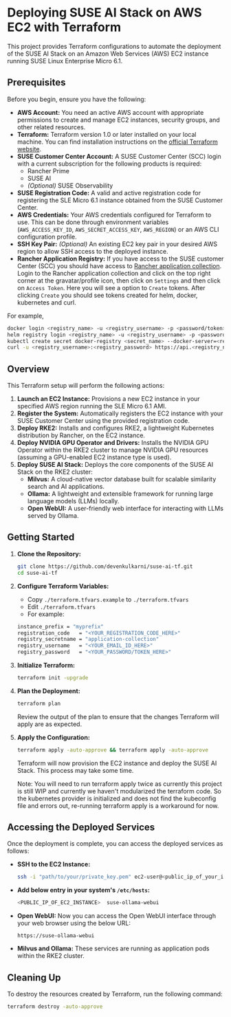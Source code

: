 # Deploying SUSE AI Stack on AWS EC2 with Terraform

This project provides Terraform configurations to automate the deployment of the SUSE AI Stack on an Amazon Web Services (AWS) EC2 instance running SUSE Linux Enterprise Micro 6.1.

## Prerequisites

Before you begin, ensure you have the following:

* **AWS Account:** You need an active AWS account with appropriate permissions to create and manage EC2 instances, security groups, and other related resources.
* **Terraform:** Terraform version 1.0 or later installed on your local machine. You can find installation instructions on the [official Terraform website](https://www.terraform.io/downloads).
* **SUSE Customer Center Account:** A SUSE Customer Center (SCC) login with a current subscription for the following products is required:
    * Rancher Prime
    * SUSE AI
    * *(Optional)* SUSE Observability
* **SUSE Registration Code:** A valid and active registration code for registering the SLE Micro 6.1 instance obtained from the SUSE Customer Center.
* **AWS Credentials:** Your AWS credentials configured for Terraform to use. This can be done through environment variables (`AWS_ACCESS_KEY_ID`, `AWS_SECRET_ACCESS_KEY`, `AWS_REGION`) or an AWS CLI configuration profile.
* **SSH Key Pair:** *(Optional)* An existing EC2 key pair in your desired AWS region to allow SSH access to the deployed instance.
* **Rancher Application Registry:** If you have access to the SUSE customer Center (SCC) you should have access to [Rancher application collection](https://apps.rancher.io/). Login to the Rancher application collection and click on the top right corner at the gravatar/profile icon, then click on `Settings` and then click on `Access Token`. Here you will see a option to `Create` tokens. After clicking `Create` you should see tokens created for helm, docker, kubernetes and curl.

For example,
```bash
docker login <registry_name> -u <registry_username> -p <password/token>
helm registry login <registry_name> -u <registry_username> -p <password/token>
kubectl create secret docker-registry <secret_name> --docker-server=<registry_name> --docker-username=<registry_username> --docker-password=<registry_password>
curl -u <registry_username>:<registry_password> https://api.<registry_name>/v1/applications
```

## Overview

This Terraform setup will perform the following actions:

1.  **Launch an EC2 Instance:** Provisions a new EC2 instance in your specified AWS region running the SLE Micro 6.1 AMI.
2.  **Register the System:** Automatically registers the EC2 instance with your SUSE Customer Center using the provided registration code.
3.  **Deploy RKE2:** Installs and configures RKE2, a lightweight Kubernetes distribution by Rancher, on the EC2 instance.
4.  **Deploy NVIDIA GPU Operator and Drivers:** Installs the NVIDIA GPU Operator within the RKE2 cluster to manage NVIDIA GPU resources (assuming a GPU-enabled EC2 instance type is used).
5.  **Deploy SUSE AI Stack:** Deploys the core components of the SUSE AI Stack on the RKE2 cluster:
    * **Milvus:** A cloud-native vector database built for scalable similarity search and AI applications.
    * **Ollama:** A lightweight and extensible framework for running large language models (LLMs) locally.
    * **Open WebUI:** A user-friendly web interface for interacting with LLMs served by Ollama.

## Getting Started

1.  **Clone the Repository:**
    ```bash
    git clone https://github.com/devenkulkarni/suse-ai-tf.git
    cd suse-ai-tf
    ```

2.  **Configure Terraform Variables:**
    
    - Copy `./terraform.tfvars.example` to `./terraform.tfvars`
    - Edit `./terraform.tfvars`
    - For example:
    ```bash
    instance_prefix = "myprefix"
    registration_code   = "<YOUR_REGISTRATION_CODE_HERE>"
    registry_secretname = "application-collection"
    registry_username   = "<YOUR_EMAIL_ID_HERE>"
    registry_password   = "<YOUR_PASSWORD/TOKEN_HERE>"
    ```

3.  **Initialize Terraform:**
    ```bash
    terraform init -upgrade
    ```

4.  **Plan the Deployment:**
    ```bash
    terraform plan
    ```
    Review the output of the plan to ensure that the changes Terraform will apply are as expected.

5.  **Apply the Configuration:**
    ```bash
    terraform apply -auto-approve && terraform apply -auto-approve
    ```
    Terraform will now provision the EC2 instance and deploy the SUSE AI Stack. This process may take some time.

    Note: You will need to run terraform apply twice as currently this project is still WIP and currently we haven't modularized the terraform code. So the kubernetes provider is initialized and does not find the kubeconfig file and errors out, re-running terraform apply is a workaround for now.

## Accessing the Deployed Services

Once the deployment is complete, you can access the deployed services as follows:

* **SSH to the EC2 Instance:**
    ```bash
    ssh -i "path/to/your/private_key.pem" ec2-user@<public_ip_of_your_instance>
    ```

* **Add below entry in your system's `/etc/hosts`:**
    ```bash
    <PUBLIC_IP_OF_EC2_INSTANCE>  suse-ollama-webui
    
* **Open WebUI:** Now you can access the Open WebUI interface through your web browser using the below URL:
    ```
    https://suse-ollama-webui
    ```

* **Milvus and Ollama:** These services are running as application pods within the RKE2 cluster.

## Cleaning Up

To destroy the resources created by Terraform, run the following command:

```bash
terraform destroy -auto-approve
```
